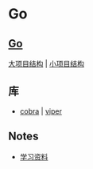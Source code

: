 # Go 
[Go](http://go.dev/) 
----
[大项目结构](https://github.com/golang-standards/project-layout) | [小项目结构](https://github.com/screego/server)

## 库

- [cobra](https://github.com/spf13/cobra) | [viper](https://github.com/spf13/viper)

## Notes
- [学习资料](./notes/20250314.md)
